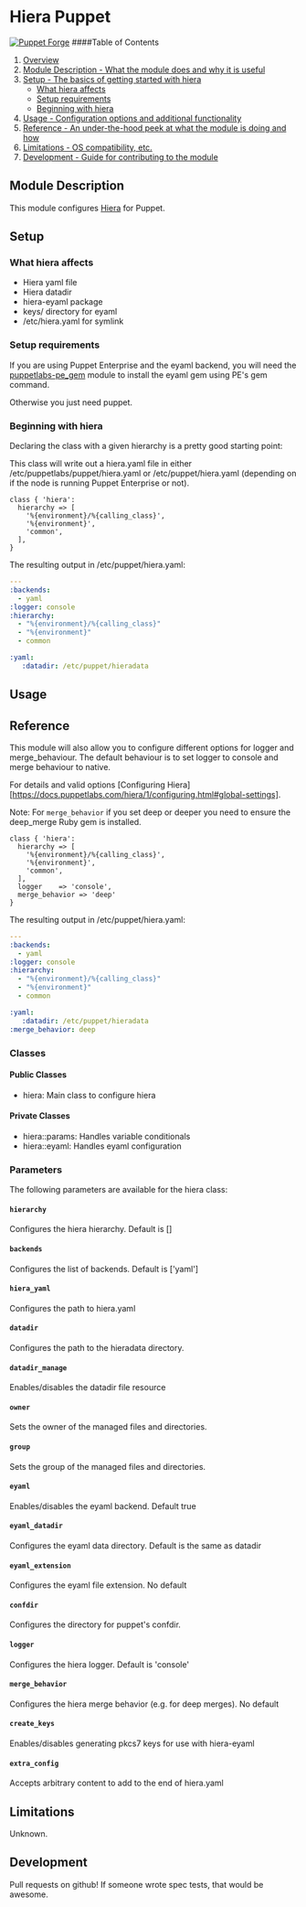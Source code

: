 # Hiera Puppet
[![Puppet Forge](http://img.shields.io/puppetforge/v/hunner/hiera.svg)](https://forge.puppetlabs.com/hunner/hiera)
####Table of Contents

1. [Overview](#overview)
2. [Module Description - What the module does and why it is useful](#module-description)
3. [Setup - The basics of getting started with hiera](#setup)
    * [What hiera affects](#what-hiera-affects)
    * [Setup requirements](#setup-requirements)
    * [Beginning with hiera](#beginning-with-hiera)
4. [Usage - Configuration options and additional functionality](#usage)
5. [Reference - An under-the-hood peek at what the module is doing and how](#reference)
5. [Limitations - OS compatibility, etc.](#limitations)
6. [Development - Guide for contributing to the module](#development)

## Module Description
This module configures [Hiera](https://github.com/puppetlabs/hiera) for Puppet.

## Setup

### What hiera affects
- Hiera yaml file
- Hiera datadir
- hiera-eyaml package
- keys/ directory for eyaml
- /etc/hiera.yaml for symlink

### Setup requirements
If you are using Puppet Enterprise and the eyaml backend, you will need the [puppetlabs-pe_gem](https://forge.puppetlabs.com/puppetlabs/pe_gem) module to install the eyaml gem using PE's gem command.

Otherwise you just need puppet.

### Beginning with hiera

Declaring the class with a given hierarchy is a pretty good starting point:

This class will write out a hiera.yaml file in either /etc/puppetlabs/puppet/hiera.yaml or /etc/puppet/hiera.yaml (depending on if the node is running Puppet Enterprise or not).

```puppet
class { 'hiera':
  hierarchy => [
    '%{environment}/%{calling_class}',
    '%{environment}',
    'common',
  ],
}
```

The resulting output in /etc/puppet/hiera.yaml:
```yaml
---
:backends: 
  - yaml
:logger: console
:hierarchy:
  - "%{environment}/%{calling_class}"
  - "%{environment}"
  - common

:yaml:
   :datadir: /etc/puppet/hieradata
```

## Usage

## Reference
This module will also allow you to configure different options for logger and merge_behaviour.  The default behaviour is to set logger to console and merge behaviour to native.

For details and valid options [Configuring Hiera][https://docs.puppetlabs.com/hiera/1/configuring.html#global-settings].

Note: For `merge_behavior` if you set deep or deeper you need to ensure the deep_merge Ruby gem is installed.

```puppet
class { 'hiera':
  hierarchy => [
    '%{environment}/%{calling_class}',
    '%{environment}',
    'common',
  ],
  logger    => 'console',
  merge_behavior => 'deep'
}
```

The resulting output in /etc/puppet/hiera.yaml:
```yaml
---
:backends:
  - yaml
:logger: console
:hierarchy:
  - "%{environment}/%{calling_class}"
  - "%{environment}"
  - common

:yaml:
   :datadir: /etc/puppet/hieradata
:merge_behavior: deep
```

### Classes

#### Public Classes
- hiera: Main class to configure hiera

#### Private Classes
- hiera::params: Handles variable conditionals
- hiera::eyaml: Handles eyaml configuration

### Parameters

The following parameters are available for the hiera class:

#### `hierarchy`
Configures the hiera hierarchy. Default is []
#### `backends`
Configures the list of backends. Default is ['yaml']
#### `hiera_yaml`
Configures the path to hiera.yaml
#### `datadir`
Configures the path to the hieradata directory.
#### `datadir_manage`
Enables/disables the datadir file resource
#### `owner`
Sets the owner of the managed files and directories.
#### `group`
Sets the group of the managed files and directories.
#### `eyaml`
Enables/disables the eyaml backend. Default true
#### `eyaml_datadir`
Configures the eyaml data directory. Default is the same as datadir
#### `eyaml_extension`
Configures the eyaml file extension. No default
#### `confdir`
Configures the directory for puppet's confdir.
#### `logger`
Configures the hiera logger. Default is 'console'
#### `merge_behavior`
Configures the hiera merge behavior (e.g. for deep merges). No default
#### `create_keys`
Enables/disables generating pkcs7 keys for use with hiera-eyaml
#### `extra_config`
Accepts arbitrary content to add to the end of hiera.yaml

## Limitations

Unknown.

## Development

Pull requests on github! If someone wrote spec tests, that would be awesome.
